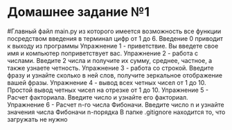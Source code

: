 # Домашнее задание №1
#Главный файл main.py из которого имеется возможность все функции посредством введения в терминал цифр от 1 до 6. Введение 0 приводит к выходу из программы
Упражнение 1 - приветствие. Вы введете свое имя и компьютер поприветствует вас.
Упражнение 2 - работа с числами. Введите 2 числа и получите их сумму, среднее, частное, а также узнаете четность.
Упражнение 3 - работа со строкой. Введите фразу и узнайте сколько в ней слов, получите зеркальное отображение вашей фразы.
Упражнение 4 - вывод всех четных чисел от 1 до 10. Простой вывод четных чисел на отрезке от 1 до 10.
Упражнение 5 - Расчет факториала. Введите число и узнайте его факториал.
Упражнение 6 - Расчет n-го числа Фибоначи. Введите число n и узнайте значения числа Фибоначи n-порядка
В папке .gitignore находится то, что загружать не нужно




